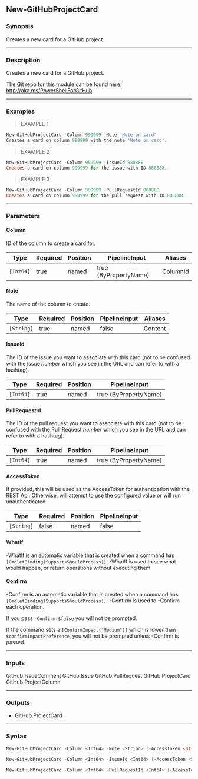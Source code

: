 New-GitHubProjectCard
---------------------

### Synopsis
Creates a new card for a GitHub project.

---

### Description

Creates a new card for a GitHub project.

The Git repo for this module can be found here: http://aka.ms/PowerShellForGitHub

---

### Examples
> EXAMPLE 1

```PowerShell
New-GitHubProjectCard -Column 999999 -Note 'Note on card'
Creates a card on column 999999 with the note 'Note on card'.
```
> EXAMPLE 2

```PowerShell
New-GitHubProjectCard -Column 999999 -IssueId 888888
Creates a card on column 999999 for the issue with ID 888888.
```
> EXAMPLE 3

```PowerShell
New-GitHubProjectCard -Column 999999 -PullRequestId 888888
Creates a card on column 999999 for the pull request with ID 888888.
```

---

### Parameters
#### **Column**
ID of the column to create a card for.

|Type     |Required|Position|PipelineInput        |Aliases |
|---------|--------|--------|---------------------|--------|
|`[Int64]`|true    |named   |true (ByPropertyName)|ColumnId|

#### **Note**
The name of the column to create.

|Type      |Required|Position|PipelineInput|Aliases|
|----------|--------|--------|-------------|-------|
|`[String]`|true    |named   |false        |Content|

#### **IssueId**
The ID of the issue you want to associate with this card (not to be confused with
the Issue _number_ which you see in the URL and can refer to with a hashtag).

|Type     |Required|Position|PipelineInput        |
|---------|--------|--------|---------------------|
|`[Int64]`|true    |named   |true (ByPropertyName)|

#### **PullRequestId**
The ID of the pull request you want to associate with this card (not to be confused with
the Pull Request _number_ which you see in the URL and can refer to with a hashtag).

|Type     |Required|Position|PipelineInput        |
|---------|--------|--------|---------------------|
|`[Int64]`|true    |named   |true (ByPropertyName)|

#### **AccessToken**
If provided, this will be used as the AccessToken for authentication with the
REST Api.  Otherwise, will attempt to use the configured value or will run unauthenticated.

|Type      |Required|Position|PipelineInput|
|----------|--------|--------|-------------|
|`[String]`|false   |named   |false        |

#### **WhatIf**
-WhatIf is an automatic variable that is created when a command has ```[CmdletBinding(SupportsShouldProcess)]```.
-WhatIf is used to see what would happen, or return operations without executing them
#### **Confirm**
-Confirm is an automatic variable that is created when a command has ```[CmdletBinding(SupportsShouldProcess)]```.
-Confirm is used to -Confirm each operation.

If you pass ```-Confirm:$false``` you will not be prompted.

If the command sets a ```[ConfirmImpact("Medium")]``` which is lower than ```$confirmImpactPreference```, you will not be prompted unless -Confirm is passed.

---

### Inputs
GitHub.IssueComment
GitHub.Issue
GitHub.PullRequest
GitHub.ProjectCard
GitHub.ProjectColumn

---

### Outputs
* GitHub.ProjectCard

---

### Syntax
```PowerShell
New-GitHubProjectCard -Column <Int64> -Note <String> [-AccessToken <String>] [-WhatIf] [-Confirm] [<CommonParameters>]
```
```PowerShell
New-GitHubProjectCard -Column <Int64> -IssueId <Int64> [-AccessToken <String>] [-WhatIf] [-Confirm] [<CommonParameters>]
```
```PowerShell
New-GitHubProjectCard -Column <Int64> -PullRequestId <Int64> [-AccessToken <String>] [-WhatIf] [-Confirm] [<CommonParameters>]
```
